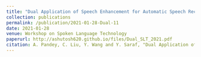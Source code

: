 ```yaml
---
title: "Dual Application of Speech Enhancement for Automatic Speech Recognition"
collection: publications
permalink: /publication/2021-01-28-Dual-11
date: 2021-01-28
venue: Workshop on Spoken Language Technology
paperurl: http://ashutosh620.github.io/files/Dual_SLT_2021.pdf
citation: A. Pandey, C. Liu, Y. Wang and Y. Saraf, "Dual Application of Speech Enhancement for Automatic Speech Recognition," in <i>Workshop on Spoken Language Technology</i>, 2021, pp. 223-228.
---
```

